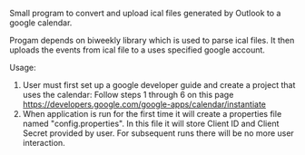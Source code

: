 Small program to convert and upload ical files generated by Outlook to a google calendar.

Progam depends on biweekly library which is used to parse ical files. It then uploads the events from ical file to a uses specified google account.

Usage:

1. User must first set up a google developer guide and create a project that uses the calendar:
Follow steps 1 through 6 on this page https://developers.google.com/google-apps/calendar/instantiate
2. When application is run for the first time it will create a properties file named "config.properties". In this file it will store Client ID and Client Secret provided by user.
For subsequent runs there will be no more user interaction.


